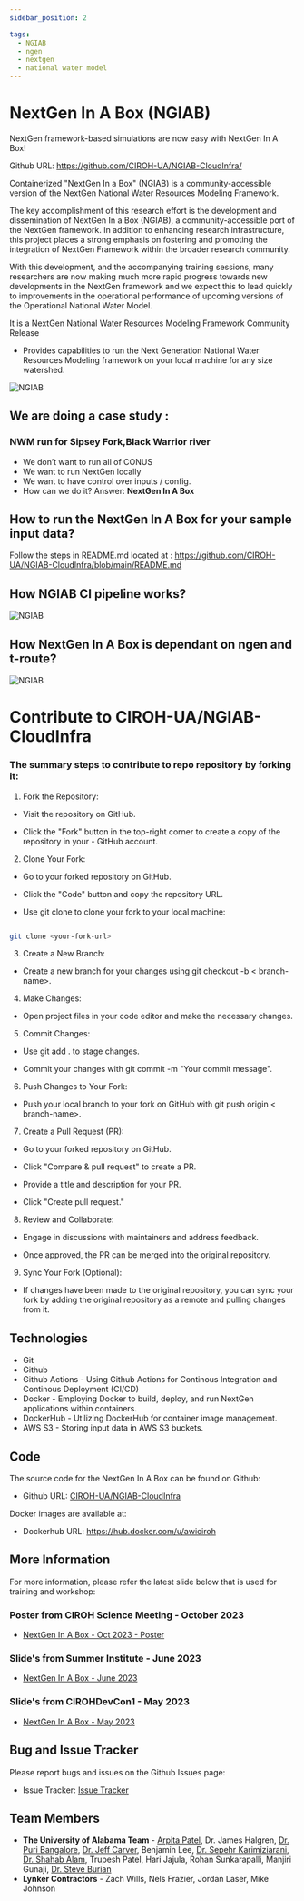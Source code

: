 ```yaml
---
sidebar_position: 2

tags:
  - NGIAB
  - ngen
  - nextgen
  - national water model
---
```


# NextGen In A Box (NGIAB)

NextGen framework-based simulations are now easy with NextGen In A Box!

Github URL: https://github.com/CIROH-UA/NGIAB-CloudInfra/

Containerized "NextGen In a Box" (NGIAB) is a community-accessible version of the NextGen National Water Resources Modeling Framework.

The key accomplishment of this research effort is the development and dissemination of NextGen In a Box (NGIAB), a community-accessible port of the NextGen framework. In addition to enhancing research infrastructure, this project places a strong emphasis on fostering and promoting the integration of NextGen Framework within the broader research community.

With this development, and the accompanying training sessions, many researchers are now making much more rapid progress towards new developments in the NextGen framework and we expect this to lead quickly to improvements in the operational performance of upcoming versions of the Operational National Water Model.

It is a NextGen National Water Resources Modeling Framework Community Release

- Provides capabilities to run the Next Generation National Water Resources Modeling framework on your local machine for any size watershed.

![NGIAB](/img/ngiab.jpg)

## We are doing a case study : 
### NWM run for Sipsey Fork,Black Warrior river

- We don’t want to run all of CONUS
- We want to run NextGen locally
- We want to have control over inputs / config.
- How can we do it? Answer: **NextGen In A Box**

## How to run the NextGen In A Box for your sample input data?

Follow the steps in README.md located at :
https://github.com/CIROH-UA/NGIAB-CloudInfra/blob/main/README.md

## How NGIAB CI pipeline works?

![NGIAB](/img/ngiab-ci.jpg)

## How NextGen In A Box is dependant on ngen and t-route?

![NGIAB](/img/ngiab-ngen-deps.jpg)

# Contribute to CIROH-UA/NGIAB-CloudInfra

### The summary steps to contribute to repo repository by forking it:

1. Fork the Repository:

- Visit the repository on GitHub.

- Click the "Fork" button in the top-right corner to create a copy of the repository in your - GitHub account.

2. Clone Your Fork:

- Go to your forked repository on GitHub.

- Click the "Code" button and copy the repository URL.

- Use git clone to clone your fork to your local machine:

```bash

git clone <your-fork-url>

```

3. Create a New Branch:

- Create a new branch for your changes using git checkout -b < branch-name>.

4. Make Changes:

- Open project files in your code editor and make the necessary changes.

5. Commit Changes:

- Use git add . to stage changes.

- Commit your changes with git commit -m "Your commit message".

6. Push Changes to Your Fork:

- Push your local branch to your fork on GitHub with git push origin < branch-name>.

7. Create a Pull Request (PR):

- Go to your forked repository on GitHub.

- Click "Compare & pull request" to create a PR.

- Provide a title and description for your PR.

- Click "Create pull request."

8. Review and Collaborate:

- Engage in discussions with maintainers and address feedback.

- Once approved, the PR can be merged into the original repository.

9. Sync Your Fork (Optional):

- If changes have been made to the original repository, you can sync your fork by adding the original repository as a remote and pulling changes from it.

## Technologies

- Git
- Github
- Github Actions - Using Github Actions for Continous Integration and Continous Deployment (CI/CD)
- Docker - Employing Docker to build, deploy, and run NextGen applications within containers.
- DockerHub - Utilizing DockerHub for container image management. 
- AWS S3 - Storing input data in AWS S3 buckets.

## Code

The source code for the NextGen In A Box can be found on Github:

- Github URL: [CIROH-UA/NGIAB-CloudInfra](https://github.com/CIROH-UA/NGIAB-CloudInfra)

Docker images are available at:

- Dockerhub URL: https://hub.docker.com/u/awiciroh

## More Information

For more information, please refer the latest slide below that is used for training and workshop:

### Poster from CIROH Science Meeting - October 2023

- [NextGen In A Box - Oct 2023 - Poster](https://github.com/CIROH-UA/Conferences/tree/main/ScienceMeeting2023-Poster)

### Slide's from Summer Institute - June 2023

- [NextGen In A Box - June 2023](https://github.com/CIROH-UA/Conferences/tree/main/SummerInstitute2023)

### Slide's from CIROHDevCon1 - May 2023

- [NextGen In A Box - May 2023](https://github.com/CIROH-UA/Conferences/tree/main/CIROHdevCon23)

## Bug and Issue Tracker

Please report bugs and issues on the Github Issues page:

- Issue Tracker: [Issue Tracker](https://github.com/CIROH-UA/CloudInfra/issues/)

## Team Members

- **The University of Alabama Team** - [Arpita Patel](https://dev.awi.ua.edu/about/staff/arpita-patel/), Dr. James Halgren, [Dr. Puri Bangalore](https://eng.ua.edu/eng-directory/dr-purushotham-bangalore/), [Dr. Jeff Carver](http://carver.cs.ua.edu/), Benjamin Lee, [Dr. Sepehr Karimiziarani](https://dev.awi.ua.edu/about/staff/sepehr-karimiziarani-ph-d/), [Dr. Shahab Alam](https://dev.awi.ua.edu/about/staff/md-shahabul-alam-ph-d/), Trupesh Patel, Hari Jajula, Rohan Sunkarapalli, Manjiri Gunaji, [Dr. Steve Burian](https://eng.ua.edu/eng-directory/dr-steven-burian/)
- **Lynker Contractors** - Zach Wills, Nels Frazier, Jordan Laser, Mike Johnson
